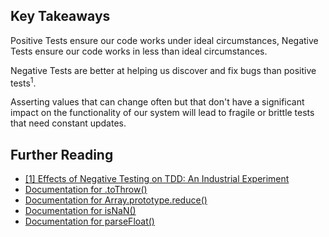 ## Key Takeaways

Positive Tests ensure our code works under ideal circumstances, Negative Tests ensure our code works in less than ideal circumstances.  


Negative Tests are better at helping us discover and fix bugs than positive tests<sup>1</sup>.  


Asserting values that can change often but that don't have a significant impact on the functionality of our system will lead to fragile or brittle tests that need constant updates.

## Further Reading

*   [[1] Effects of Negative Testing on TDD: An Industrial Experiment](https://www.researchgate.net/publication/236893415_Effects_of_Negative_Testing_on_TDD_An_Industrial_Experiment)<span>
*   [Documentation for .toThrow()](https://facebook.github.io/jest/docs/en/expect.html#tothrowerror)
*   [Documentation for Array.prototype.reduce()](https://developer.mozilla.org/en-US/docs/Web/JavaScript/Reference/Global_Objects/Array/Reduce)
*   [Documentation for isNaN()](https://developer.mozilla.org/en-US/docs/Web/JavaScript/Reference/Global_Objects/isNaN)
*   [Documentation for parseFloat()](https://developer.mozilla.org/en-US/docs/Web/JavaScript/Reference/Global_Objects/parseFloat)